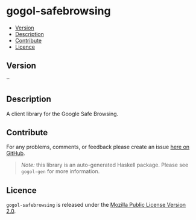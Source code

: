 # gogol-safebrowsing

* [Version](#version)
* [Description](#description)
* [Contribute](#contribute)
* [Licence](#licence)


## Version

``


## Description

A client library for the Google Safe Browsing.


## Contribute

For any problems, comments, or feedback please create an issue [here on GitHub](https://github.com/brendanhay/gogol/issues).

> _Note:_ this library is an auto-generated Haskell package. Please see `gogol-gen` for more information.


## Licence

`gogol-safebrowsing` is released under the [Mozilla Public License Version 2.0](http://www.mozilla.org/MPL/).
